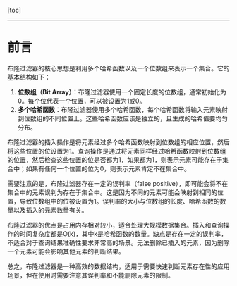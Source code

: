 [toc]

---

# 前言

布隆过滤器的核心思想是利用多个哈希函数以及一个位数组来表示一个集合。它的基本结构如下：

1. **位数组（Bit Array）**：布隆过滤器使用一个固定长度的位数组，通常初始化为0。每个位代表一个位置，可以被设置为1或0。
2. **多个哈希函数**：布隆过滤器使用多个哈希函数，每个哈希函数将输入元素映射到位数组的不同位置上。这些哈希函数应该是独立的，且生成的哈希值要均匀分布。

布隆过滤器的插入操作是将元素经过多个哈希函数映射到位数组的相应位置，然后将这些位置的位设置为1。查询操作是通过将元素同样经过哈希函数映射到位数组的位置，然后检查这些位置的位是否都为1，如果都为1，则表示元素可能存在于集合中；如果有任何一个位置的位为0，则表示元素肯定不在集合中。

需要注意的是，布隆过滤器存在一定的误判率（false positive），即可能会将不在集合中的元素误判为存在于集合中。这是因为不同的元素可能会映射到相同的位置，导致位数组中的位被设置为1。误判率的大小与位数组的长度、哈希函数的数量以及插入的元素数量有关。

布隆过滤器的优点是占用内存相对较小，适合处理大规模数据集合。插入和查询操作的时间复杂度都是O(k)，其中k是哈希函数的数量。缺点是存在一定的误判率，不适合对于查询结果准确性要求非常高的场景。无法删除已插入的元素，因为删除一个元素可能会影响其他元素的判断结果。

总之，布隆过滤器是一种高效的数据结构，适用于需要快速判断元素存在性的应用场景，但在使用时需要注意其误判率和不能删除元素的限制。
